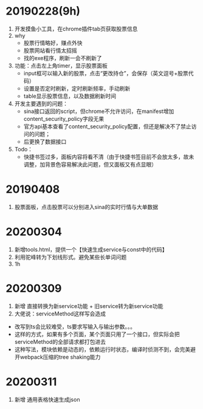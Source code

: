 # 20190228(9h)
1. 开发摸鱼小工具，在chrome插件tab页获取股票信息
1. why
    - 股票行情略好，赚点外快
    - 股票网站看行情太招摇
    - 找的exe程序，刷新一会不刷新了
1. 功能：点击左上角timer，显示股票面板
    - input框可以输入新的股票，点击“更改持仓”，会保存（英文逗号+股票代码）
    - 设置是否定时刷新，定时刷新频率，手动刷新
    - table显示股票信息，以及数据刷新时间
1. 开发主要遇到的问题：
    - sina接口返回的script，但chrome不允许访问，在manifest增加content_security_policy字段无果
    - 官方api基本查看了content_security_policy配置，但还是解决不了禁止访问的问题；
    - 后更换了数据接口
1. Todo：
    - 快捷书签过多，面板内容将看不清（由于快捷书签目前不会放太多，故未调整，加背景色容易解决此问题，但又面板又有点显眼）

# 20190408
1. 股票面板，点击股票可以分别进入sina的实时行情与大单数据

# 20200304
1. 新增tools.html，提供一个【快速生成service与const中的代码】
1. 利用驼峰转为下划线形式。避免某些长单词问题
1. 1h

# 20200309
1. 新增 直接转换为新service功能 + 旧service转为新service功能
1. 大佬说：serviceMethod这样写会造成
  - 改写到ts会比较难受，ts要求写输入与输出参数。。。
  - 这样的方式，如果有多个页面，某个页面只用了一个接口，但实际会把serviceMethod的全部请求都打包进去
  - 这种写法，模块依赖是动态的，依赖运行时状态，编译时侦测不到，会完美避开webpack压缩的tree shaking能力
# 20200311
1. 新增 通用表格快速生成json
